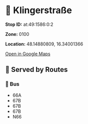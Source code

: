 # 🚉 Klingerstraße


**Stop ID:** at:49:1586:0:2

**Zone:** 0100

**Location:** 48.14880809, 16.34001366

[Open in Google Maps](https://www.google.com/maps?q=48.14880809,16.34001366)

## 🚆 Served by Routes

### 🚌 Bus
- 66A
- 67B
- 67B
- 67B
- N66